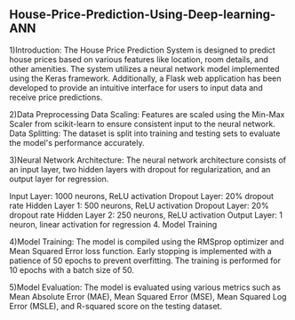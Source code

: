 ## House-Price-Prediction-Using-Deep-learning-ANN

1)Introduction:
The House Price Prediction System is designed to predict house prices based on various features like location, room details, and other amenities. The system utilizes a neural network model implemented using the Keras framework. Additionally, a Flask web application has been developed to provide an intuitive interface for users to input data and receive price predictions.

2)Data Preprocessing Data Scaling: 
Features are scaled using the Min-Max Scaler from scikit-learn to ensure consistent input to the neural network. Data Splitting: The dataset is split into training and testing sets to evaluate the model's performance accurately.

3)Neural Network Architecture: 
The neural network architecture consists of an input layer, two hidden layers with dropout for regularization, and an output layer for regression.

Input Layer: 1000 neurons, ReLU activation Dropout Layer: 20% dropout rate Hidden Layer 1: 500 neurons, ReLU activation Dropout Layer: 20% dropout rate Hidden Layer 2: 250 neurons, ReLU activation Output Layer: 1 neuron, linear activation for regression 4. Model Training

4)Model Training:
The model is compiled using the RMSprop optimizer and Mean Squared Error loss function. Early stopping is implemented with a patience of 50 epochs to prevent overfitting. The training is performed for 10 epochs with a batch size of 50.

5)Model Evaluation:
The model is evaluated using various metrics such as Mean Absolute Error (MAE), Mean Squared Error (MSE), Mean Squared Log Error (MSLE), and R-squared score on the testing dataset.
